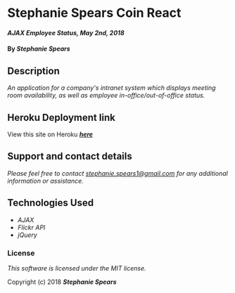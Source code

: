 # Stephanie Spears Coin React #

#### _AJAX Employee Status, May 2nd, 2018_
#### By ***Stephanie Spears***

## Description

_An application for a company's intranet system which displays meeting room availability, as well as employee in-office/out-of-office status._


## Heroku Deployment link

View this site on Heroku ***[here](https://ajax-employee-status.herokuapp.com/)***

## Support and contact details

_Please feel free to contact stephanie.spears1@gmail.com for any additional information or assistance._

## Technologies Used

* _AJAX_
* _Flickr API_
* _jQuery_

### License

*This software is licensed under the MIT license.*

Copyright (c) 2018 **_Stephanie Spears_**
